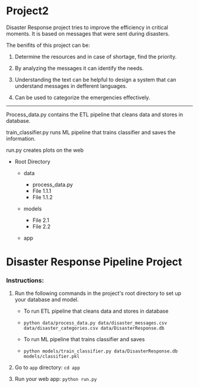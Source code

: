 # Project2
Disaster Response project tries to improve the efficiency in critical moments. It is based on messages that were sent during disasters.

The benifits of this project can be:

1) Determine the resources and in case of shortage, find the priority.

2) By analyzing the messages it can identify the needs.

3) Understanding the text can be helpful to design a system that can understand messages in defferent languages.

4) Can be used to categorize the emergencies effectively.
************************************************************************************

Process_data.py contains the ETL pipeline that cleans data and stores in database.

train_classifier.py runs ML pipeline that trains classifier and saves the information.

run.py creates plots on the web


- Root Directory
    - data
        - process_data.py
        - File 1.1.1
        - File 1.1.2
  
    - models
        - File 2.1
        - File 2.2
    - app
      

# Disaster Response Pipeline Project

### Instructions:

1. Run the following commands in the project's root directory to set up your database and model.

    - To run ETL pipeline that cleans data and stores in database
    - 
        `python data/process_data.py data/disaster_messages.csv data/disaster_categories.csv data/DisasterResponse.db`
      
    - To run ML pipeline that trains classifier and saves
    - 
        `python models/train_classifier.py data/DisasterResponse.db models/classifier.pkl`

2. Go to `app` directory: `cd app`

3. Run your web app: `python run.py`

